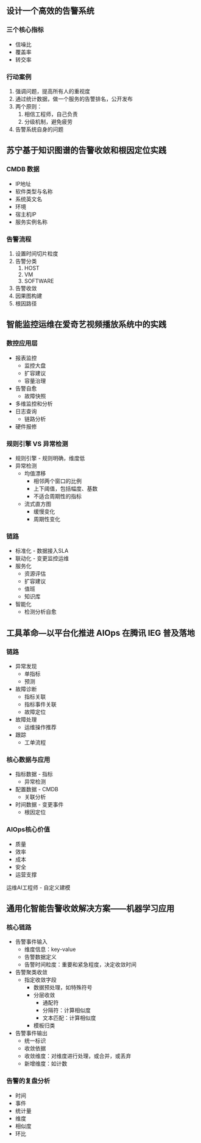 ## 设计一个高效的告警系统

### 三个核心指标

- 信噪比
- 覆盖率
- 转交率

### 行动案例

1. 强调问题，提高所有人的重视度
2. 通过统计数据，做一个服务的告警排名，公开发布
3. 两个原则：
   1. 相信工程师，自己负责
   2. 分级机制，避免疲劳
4. 告警系统自身的问题

## 苏宁基于知识图谱的告警收敛和根因定位实践

### CMDB 数据

- IP地址
- 软件类型与名称
- 系统英文名
- 环境
- 宿主机IP
- 服务实例名称

### 告警流程

1. 设置时间切片粒度
2. 告警分类
   1. HOST
   2. VM
   3. SOFTWARE
3. 告警收敛
4. 因果图构建
5. 根因路径

## 智能监控运维在爱奇艺视频播放系统中的实践

### 数控应用层

- 报表监控
  - 监控大盘
  - 扩容建议
  - 容量治理
- 告警自愈
  - 故障快照
- 多维监控和分析
- 日志查询
  - 链路分析
- 硬件报修

### 规则引擎 VS 异常检测

- 规则引擎 - 规则明确，维度低
- 异常检测
  - 均值漂移
    - 相邻两个窗口的比例
    - 上下阈值，包括幅度、基数
    - 不适合周期性的指标
  - 流式直方图
    - 缓慢变化
    - 周期性变化

### 链路

- 标准化 - 数据接入SLA
- 联动化 - 变更监控运维
- 服务化
  - 资源评估
  - 扩容建议
  - 值班
  - 知识库
- 智能化
  - 检测分析自愈

## 工具革命—以平台化推进 AIOps 在腾讯 IEG 普及落地

### 链路

- 异常发现
  - 单指标
  - 预测
- 故障诊断
  - 指标关联
  - 指标事件关联
  - 故障定位
- 故障处理
  - 运维操作推荐
- 跟踪
  - 工单流程

### 核心数据与应用

- 指标数据 - 指标
  - 异常检测
- 配置数据 - CMDB
  - 关联分析
- 时间数据 - 变更事件
  - 根因定位

### AIOps核心价值

- 质量
- 效率
- 成本
- 安全
- 运营支撑

运维AI工程师 - 自定义建模

## 通用化智能告警收敛解决方案——机器学习应用

### 核心链路

- 告警事件输入
  - 维度信息：key-value
  - 告警数据定义
  - 告警时间粒度：重要和紧急程度，决定收敛时间
- 告警聚类收敛
  - 指定收敛字段
    - 数据预处理，如特殊符号
    - 分层收敛
      - 通配符
      - 分隔符：计算相似度
      - 文本匹配：计算相似度
    - 模板归类
- 告警事件输出
  - 统一标识
  - 收敛依据
  - 收敛维度：对维度进行处理，或合并，或丢弃
  - 新增维度：如计数

### 告警的复盘分析

- 时间
- 事件
- 统计量
- 维度
- 相似度
- 环比